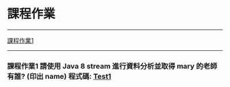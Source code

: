 <h1>課程作業</h1>
<hr>
<a href="#coursework1">課程作業1</a>
<hr>
<h3><a id="coursework1">課程作業1</a>
  請使用 Java 8 stream 進行資料分析並取得 mary 的老師有誰? (印出 name)
  程式碼: <a href="src/test/java/com/study/SpringCoreCoursework/coursework1/Test1.java">Test1</a>
  

